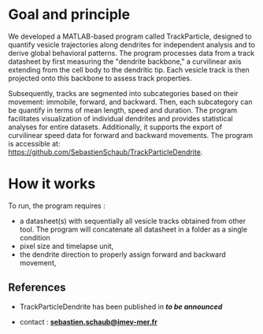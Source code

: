 # Goal and principle

We developed a MATLAB-based program called TrackParticle, designed to quantify vesicle trajectories along dendrites for independent analysis and to derive global behavioral patterns. 
The program processes data from a track datasheet by first measuring the "dendrite backbone," a curvilinear axis extending from the cell body to the dendritic tip. 
Each vesicle track is then projected onto this backbone to assess track properties. 

Subsequently, tracks are segmented into subcategories based on their movement: immobile, forward, and backward. Then, each subcategory can be quantify in terms of mean length, speed and duration.
The program facilitates visualization of individual dendrites and provides statistical analyses for entire datasets. 
Additionally, it supports the export of curvilinear speed data for forward and backward movements. 
The program is accessible at: https://github.com/SebastienSchaub/TrackParticleDendrite.

# How it works 
To run, the program requires :

- a datasheet(s) with sequentially all vesicle tracks obtained from other tool. The program will concatenate all datasheet in a folder as a single condition
- pixel size and timelapse unit,
- the dendrite direction to properly assign forward and backward movement,
 
 ## References

- TrackParticleDendrite has been published in ***to be announced***

- contact : **sebastien.schaub@imev-mer.fr**
